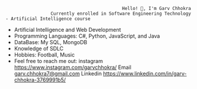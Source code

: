                                                 Hello! 👋, I'm Garv Chhokra
                     Currently enrolled in Software Engineering Technology - Artificial Intelligence course
                          
- Artificial Intelligence and Web Development
- Programming Languages: C#, Python, JavaScript, and Java                         
- DataBase: My SQL, MongoDB
- Knowledge of SDLC
- Hobbies: Football, Music
- Feel free to reach me out:
   instagram https://www.instagram.com/garvchhokra/
   Email garv.chhokra7@gmail.com
   Linkedin https://www.linkedin.com/in/garv-chhokra-3769991b5/
